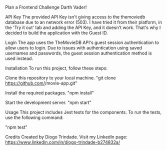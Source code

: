 Plan a Frontend Challenge Darth Vader!

API Key
The provided API Key isn't giving access to the themoviedb database due to an network error (503). I have tried it from their platform, in the 'Try it out' tab and adding the API Key, and it doesn't work. That's why I decided to build the application with the Guest ID.

Login
The app uses the TheMovieDB API's guest session authentication to allow users to login. Due to issues with authentication using saved usernames and passwords, the guest session authentication method is used instead.

Installation
To run this project, follow these steps:

Clone this repository to your local machine.
"git clone https://github.com/<username>/movie-app.git"

Install the required packages.
"npm install"

Start the development server.
"npm start"

Usage
This project includes Jest tests for the components. To run the tests, use the following command:

"npm test"

Credits
Created by Diogo Trindade. Visit my LinkedIn page: https://www.linkedin.com/in/diogo-trindade-b274832a/

